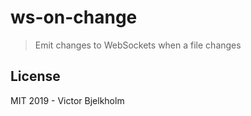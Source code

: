 # ws-on-change

> Emit changes to WebSockets when a file changes

## License

MIT 2019 - Victor Bjelkholm
